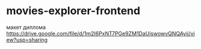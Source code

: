 # movies-explorer-frontend

макет диплома https://drive.google.com/file/d/1m2I6PxNT7PGe9ZM1DaUiswowvQNQAyii/view?usp=sharing